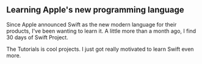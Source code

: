 Learning Apple's new programming language
--------

Since Apple announced Swift as the new modern language for their products, I've been wanting to learn it. A little more than a month ago, I find 30 days of Swift Project.

The Tutorials is cool projects. I just got really motivated to learn Swift even more.